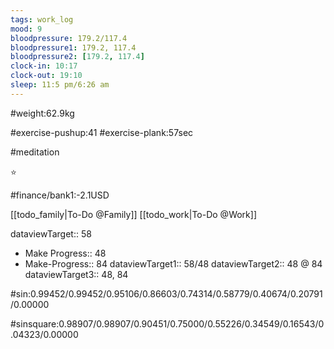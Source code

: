 ```yaml
---
tags: work_log
mood: 9
bloodpressure: 179.2/117.4
bloodpressure1: 179.2, 117.4
bloodpressure2: [179.2, 117.4]
clock-in: 10:17
clock-out: 19:10
sleep: 11:5 pm/6:26 am
---
```


#weight:62.9kg

#exercise-pushup:41
#exercise-plank:57sec

#meditation

⭐


#finance/bank1:-2.1USD

[[todo_family|To-Do @Family]]
[[todo_work|To-Do @Work]]



dataviewTarget:: 58
- Make Progress:: 48
- Make-Progress:: 84
dataviewTarget1:: 58/48
dataviewTarget2:: 48 @ 84
dataviewTarget3:: 48, 84

#sin:0.99452/0.99452/0.95106/0.86603/0.74314/0.58779/0.40674/0.20791/0.00000

#sinsquare:0.98907/0.98907/0.90451/0.75000/0.55226/0.34549/0.16543/0.04323/0.00000

